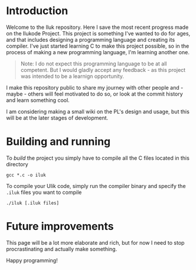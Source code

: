 # Introduction

Welcome to the Iluk repository. Here I save the most recent progress made on the Ilukode Project. 
This project is something I've wanted to do for ages, and that includes designing a programming language and creating its compiler.
I've just started learning C to make this project possible, so in the process of making a new programming language, I'm learning another one.

> Note: I do not expect this programming language to be at all competent. But I would gladly accept any feedback - as this project was intended to be a learnign opportunity.

I make this repository public to share my journey with other people and - maybe - others will feel motivated to do so, or look at the commit history and learn something cool.

I am considering making a small wiki on the PL's design and usage, but this will be at the later stages of development.

# Building and running

To _build_ the project you simply have to compile all the C files located in this directory

```terminal
gcc *.c -o iluk
```

To compile your Ulik code, simply run the compiler binary and specify the ```.iluk``` files you want to compile

```terminal
./iluk [.iluk files]
```

# Future improvements

This page will be a lot more elaborate and rich, but for now I need to stop procrastinating and actually make something.

Happy programming!
